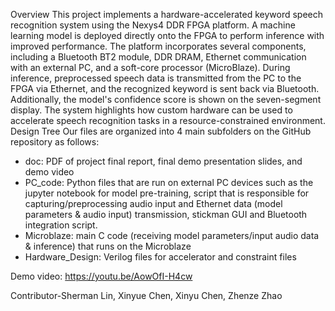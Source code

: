Overview
This project implements a hardware-accelerated keyword speech recognition system using the Nexys4 DDR FPGA platform. A machine learning model is deployed directly onto the FPGA to perform inference with improved performance. The platform incorporates several components, including a Bluetooth BT2 module, DDR DRAM, Ethernet communication with an external PC, and a soft-core processor (MicroBlaze). During inference, preprocessed speech data is transmitted from the PC to the FPGA via Ethernet, and the recognized keyword is sent back via Bluetooth. Additionally, the model's confidence score is shown on the seven-segment display. The system highlights how custom hardware can be used to accelerate speech recognition tasks in a resource-constrained environment.
Design Tree
Our files are organized into 4 main subfolders on the GitHub repository as follows: 
* doc: PDF of project final report, final demo presentation slides, and demo video
* PC_code: Python files that are run on external PC devices such as the jupyter notebook for model pre-training, script that is responsible for capturing/preprocessing audio input and Ethernet data (model parameters & audio input) transmission, stickman GUI and Bluetooth integration script. 
* Microblaze: main C code (receiving model parameters/input audio data & inference) that runs on the Microblaze
* Hardware_Design: Verilog files for accelerator and constraint files

Demo video: https://youtu.be/AowOfI-H4cw


Contributor-Sherman Lin, Xinyue Chen, Xinyu Chen, Zhenze Zhao
